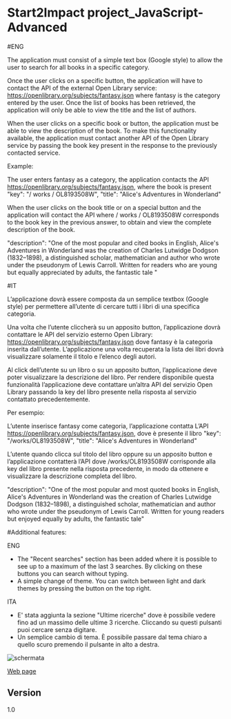 # Start2Impact project_JavaScript-Advanced 

#ENG

The application must consist of a simple text box (Google style) to allow the user to search for all books in a specific category.

Once the user clicks on a specific button, the application will have to contact the API of the external Open Library service: https://openlibrary.org/subjects/fantasy.json where fantasy is the category entered by the user. Once the list of books has been retrieved, the application will only be able to view the title and the list of authors.

When the user clicks on a specific book or button, the application must be able to view the description of the book. To make this functionality available, the application must contact another API of the Open Library service by passing the book key present in the response to the previously contacted service.

Example:

The user enters fantasy as a category, the application contacts the API https://openlibrary.org/subjects/fantasy.json, where the book is present
"key": "/ works / OL8193508W",
"title": "Alice's Adventures in Wonderland"

When the user clicks on the book title or on a special button and the application will contact the API where / works / OL8193508W corresponds to the book key in the previous answer, to obtain and view the complete description of the book.

"description": "One of the most popular and cited books in English, Alice's Adventures in Wonderland was the creation of Charles Lutwidge Dodgson (1832–1898), a distinguished scholar, mathematician and author who wrote under the pseudonym of Lewis Carroll. Written for readers who are young but equally appreciated by adults, the fantastic tale "



#IT

L’applicazione dovrà essere composta da un semplice textbox (Google style) per permettere all’utente di cercare tutti i libri di una specifica categoria.

Una volta che l’utente cliccherà su un apposito button, l’applicazione dovrà contattare le API del servizio esterno Open Library: https://openlibrary.org/subjects/fantasy.json dove fantasy è la categoria inserita dall’utente. L’applicazione una volta recuperata la lista dei libri dovrà visualizzare solamente il titolo e l’elenco degli autori.

Al click dell’utente su un libro o su un apposito button, l’applicazione deve poter visualizzare la descrizione del libro. Per rendere disponibile questa funzionalità l’applicazione deve contattare un’altra API del servizio Open Library passando la key del libro presente nella risposta al servizio contattato precedentemente.

Per esempio:

L’utente inserisce fantasy come categoria, l’applicazione contatta L’API https://openlibrary.org/subjects/fantasy.json, dove è presente il libro
"key": "/works/OL8193508W",
"title": "Alice's Adventures in Wonderland"

L’utente quando clicca sul titolo del libro oppure su un apposito button e l’applicazione contatterà l’API dove /works/OL8193508W corrisponde alla key del libro presente nella risposta precedente, in modo da ottenere e visualizzare la descrizione completa del libro. 

"description": "One of the most popular and most quoted books in English, Alice's Adventures in Wonderland was the creation of Charles Lutwidge Dodgson (1832–1898), a distinguished scholar, mathematician and author who wrote under the pseudonym of Lewis Carroll. Written for young readers but enjoyed equally by adults, the fantastic tale"

#Additional features:

ENG

- The "Recent searches" section has been added where it is possible to see up to a maximum of the last 3 searches. By clicking on these buttons you can search without typing.
- A simple change of theme. You can switch between light and dark themes by pressing the button on the top right.


ITA

- E' stata aggiunta la sezione "Ultime ricerche" dove è possibile vedere fino ad un massimo delle ultime 3 ricerche. Cliccando su questi pulsanti puoi cercare senza digitare.
- Un semplice cambio di tema. È possibile passare dal tema chiaro a quello scuro premendo il pulsante in alto a destra.


![schermata](https://user-images.githubusercontent.com/85701416/147369592-191c3357-1221-4b26-bc88-e50642a5dfce.png)

[Web page](bookslibrarywebsite.netlify.app)

## Version

1.0
